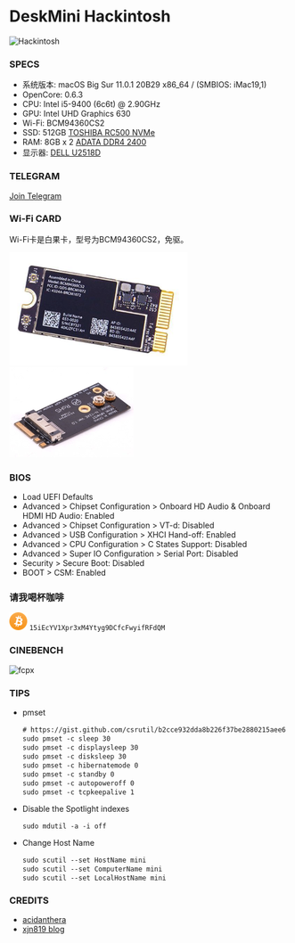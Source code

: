 # DeskMini Hackintosh

![Hackintosh](https://i.imgur.com/WZoI2D2.png)

### SPECS

+ 系统版本: macOS Big Sur 11.0.1 20B29 x86_64 / (SMBIOS: iMac19,1)
+ OpenCore: 0.6.3
+ CPU: Intel i5-9400 (6c6t) @ 2.90GHz
+ GPU: Intel UHD Graphics 630
+ Wi-Fi: BCM94360CS2
+ SSD: 512GB [TOSHIBA RC500 NVMe](https://union-click.jd.com/jdc?e=&p=AyIGZRprFQMTBlQeUxMEGwFdKx9KWkxYZUIeUENQDEsFA1BWThgJBABAHUBZCQUdRUFGGRJDD1MdQlUQQwVKDFRXFk8jQA4SBlQaWhAKFAFcHVMlVHdgM2koUgd3UTdBP3ZiZHoLGg0TYh4LZRprFQMTB1MeXxwGEjdlG1wlVHwHVBpaFAMTBVYSaxQyEgNcHlsdARYAURxYFzIVB1wrWxwBFQRWHV8VBhFpFCtrJQEiN2UbaxYyUGkHTAkdUBYHARhfRlIXUlBMC0AKRg9cE1oVVhUEB0kLQTIQBlQfUg%3D%3D)
+ RAM: 8GB x 2 [ADATA DDR4 2400](https://union-click.jd.com/jdc?e=&p=AyIGZRteEgYSAVEcWRQyEARSGV0RAxAFVR5rUV1KWQorAlBHU0VeBUVNR0ZbSkdETlcNVQtHRVNSUVNLXANBRA1XB14DS10cQQVYD21XHgVWHFkTBhMFVxteJUZOXRUcBEFXcl8NXxNSHBsHMEIPUnIeC2UaaxUDEwdTHl8cBhI3ZRtcJUN8B1QaWBEEEwFlGmsVBhUOVBhYFQoRAF0SaxICGzdVElgSAREBURtfFmxTN2UrWCUyIgdlGGtXbEdXBh5fQgEaAlJLDBAEFQ9cGAlFBkEPVUsMFQFCAldLaxcDEwNc)
+ 显示器: [DELL U2518D](https://union-click.jd.com/jdc?e=&p=AyIGZRtaHAAaAFUdWh0yEQZdHVoTAhsCVRhrUV1KWQorAlBHU0VeBUVNR0ZbSkdETlcNVQtHRVNSUVNLXANBRA1XB14DS10cQQVYD21XHgRUE10UBBIOUBtYJV1KRgVPGRwHcEQraAlXQE9%2FIWs9ZmIeC2UaaxUDEwdTHl8cBhI3ZRtcJUN8AVYfWhIFIgZlG18TABIPVRpTEAsQBWUcWxwyEg5WHFgWBBYHURg1VDIiN1YrayUCIgRlWTVHVxQDB0lTHAMUDlYeUhECG1IGGAkcARZTVR1dHQcSAmUZWhQGGw%3D%3D)

### TELEGRAM
[Join Telegram](https://t.me/hackintash)

### Wi-Fi CARD
Wi-Fi卡是白果卡，型号为BCM94360CS2，免驱。

![BCM94360CS2](misc/BCM94360CS2.png)
![NGFF](misc/ngff.png)

### BIOS

+ Load UEFI Defaults
+ Advanced > Chipset Configuration  > Onboard HD Audio & Onboard HDMI HD Audio: Enabled
+ Advanced > Chipset Configuration  > VT-d: Disabled
+ Advanced > USB Configuration      > XHCI Hand-off: Enabled
+ Advanced > CPU Configuration      > C States Support: Disabled
+ Advanced > Super IO Configuration > Serial Port: Disabled
+ Security > Secure Boot: Disabled
+ BOOT > CSM: Enabled


### 请我喝杯咖啡
![15iEcYV1Xpr3xM4Ytyg9DCfcFwyifRFdQM](misc/BTC.png?raw=true) `15iEcYV1Xpr3xM4Ytyg9DCfcFwyifRFdQM`


### CINEBENCH
![fcpx](misc/CINEBENCH.png)

### TIPS

+ pmset
  ```
  # https://gist.github.com/csrutil/b2cce932dda8b226f37be2880215aee6
  sudo pmset -c sleep 30
  sudo pmset -c displaysleep 30
  sudo pmset -c disksleep 30
  sudo pmset -c hibernatemode 0
  sudo pmset -c standby 0
  sudo pmset -c autopoweroff 0
  sudo pmset -c tcpkeepalive 1
  ```

+ Disable the Spotlight indexes
  ```
  sudo mdutil -a -i off
  ```

+ Change Host Name
  ```
  sudo scutil --set HostName mini
  sudo scutil --set ComputerName mini
  sudo scutil --set LocalHostName mini
  ```

### CREDITS
+ [acidanthera](https://github.com/acidanthera/OpenCorePkg)
+ [xjn819 blog](https://blog.xjn819.com/?p=7)

